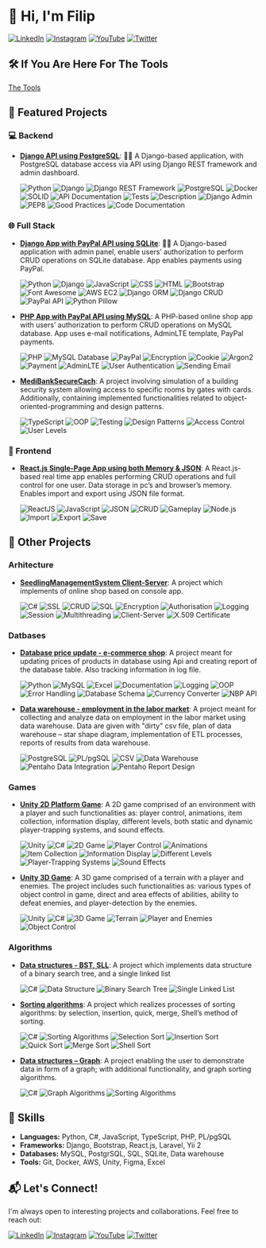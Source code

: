 # 👋 Hi, I'm Filip

[![LinkedIn](https://img.shields.io/badge/LinkedIn-333333?logo=linkedin&logoColor=32CD32&style=flat-square)](https://www.linkedin.com/in/filip-wroblewski-225480202/)
[![Instagram](https://img.shields.io/badge/Instagram-333333?logo=instagram&logoColor=32CD32&style=flat-square)](https://instagram.com/wrobl_ewski)
[![YouTube](https://img.shields.io/badge/YouTube-333333?logo=youtube&logoColor=32CD32&style=flat-square)](https://www.youtube.com/channel/UC8y0uJpmXE1rLrn6gYq8cyQ)
[![Twitter](https://img.shields.io/badge/Twitter-333333?logo=x&logoColor=32CD32&style=flat-square)](https://x.com/wrobl_ewski)

## 🛠 If You Are Here For The Tools

[The Tools](https://filipwroblewski.github.io/)

## 🚀 Featured Projects

### 💻 Backend

- [**Django API using PostgreSQL**](https://github.com/filipwroblewski/django-hydroponics-management): 🌱💧 A Django-based application, with PostgreSQL database access via API using Django REST framework and admin dashboard.

  ![Python](https://img.shields.io/badge/Python-333333?logo=python&logoColor=32CD32&style=flat-square)
  ![Django](https://img.shields.io/badge/Django-333333?logo=django&logoColor=32CD32&style=flat-square)
  ![Django REST Framework](https://img.shields.io/badge/Django%20REST%20Framework-333333?logo=django&logoColor=32CD32&style=flat-square)
  ![PostgreSQL](https://img.shields.io/badge/PostgreSQL-333333?logo=postgresql&logoColor=32CD32&style=flat-square)
  ![Docker](https://img.shields.io/badge/Docker-333333?logo=docker&logoColor=32CD32&style=flat-square)
  ![SOLID](https://img.shields.io/badge/SOLID-333333?logoColor=32CD32&style=flat-square)
  ![API Documentation](https://img.shields.io/badge/API%20Documentation-333333?logo=swagger&logoColor=32CD32&style=flat-square)
  ![Tests](https://img.shields.io/badge/Tests-333333?logo=django&logoColor=32CD32&style=flat-square)
  ![Description](https://img.shields.io/badge/Description-333333?logo=markdown&logoColor=32CD32&style=flat-square)
  ![Django Admin](https://img.shields.io/badge/Django%20Admin-333333?logo=django&logoColor=32CD32&style=flat-square)
  ![PEP8](https://img.shields.io/badge/PEP8-333333?logo=python&logoColor=32CD32&style=flat-square)
  ![Good Practices](https://img.shields.io/badge/Good%20Practices-333333?logo=check&logoColor=32CD32&style=flat-square)
  ![Code Documentation](https://img.shields.io/badge/Code%20Documentation-333333?logo=sphinx&logoColor=32CD32&style=flat-square)

### 🌐 Full Stack

- [**Django App with PayPal API using SQLite**](https://github.com/filipwroblewski/WorkoutApp): 👨‍🎓 A Django-based application with admin panel, enable users’ authorization to perform CRUD operations on SQLite database. App enables payments using PayPal.

  ![Python](https://img.shields.io/badge/Python-333333?logo=python&logoColor=32CD32&style=flat-square)
  ![Django](https://img.shields.io/badge/Django-333333?logo=django&logoColor=32CD32&style=flat-square)
  ![JavaScript](https://img.shields.io/badge/JavaScript-333333?logo=javascript&logoColor=32CD32&style=flat-square)
  ![CSS](https://img.shields.io/badge/CSS-333333?logo=css3&logoColor=32CD32&style=flat-square)
  ![HTML](https://img.shields.io/badge/HTML-333333?logo=html5&logoColor=32CD32&style=flat-square)
  ![Bootstrap](https://img.shields.io/badge/Bootstrap-333333?logo=bootstrap&logoColor=32CD32&style=flat-square)
  ![Font Awesome](https://img.shields.io/badge/Font%20Awesome-333333?logo=font-awesome&logoColor=32CD32&style=flat-square)
  ![AWS EC2](https://img.shields.io/badge/AWS%20EC2-333333?logo=amazon&logoColor=32CD32&style=flat-square)
  ![Django ORM](https://img.shields.io/badge/Django%20ORM-333333?logo=django&logoColor=32CD32&style=flat-square)
  ![Django CRUD](https://img.shields.io/badge/Django%20CRUD-333333?logo=django&logoColor=32CD32&style=flat-square)
  ![PayPal API](https://img.shields.io/badge/PayPal%20API-333333?logo=paypal&logoColor=32CD32&style=flat-square)
  ![Python Pillow](https://img.shields.io/badge/Python%20Pillow-333333?logo=python&logoColor=32CD32&style=flat-square)

- [**PHP App with PayPal API using MySQL**](https://github.com/filipwroblewski/oto_sadzonki): A PHP-based online shop app with users’ authorization to perform CRUD operations on MySQL database. App uses e-mail notifications, AdminLTE template, PayPal payments. 

  ![PHP](https://img.shields.io/badge/PHP-333333?logo=php&logoColor=32CD32&style=flat-square)
  ![MySQL Database](https://img.shields.io/badge/MySQL%20Database-333333?logo=mysql&logoColor=32CD32&style=flat-square)
  ![PayPal](https://img.shields.io/badge/PayPal-333333?logo=paypal&logoColor=32CD32&style=flat-square)
  ![Encryption](https://img.shields.io/badge/Encryption-333333?logo=lock&logoColor=32CD32&style=flat-square)
  ![Cookie](https://img.shields.io/badge/Cookie-333333?logo=cookie&logoColor=32CD32&style=flat-square)
  ![Argon2](https://img.shields.io/badge/Argon2-333333?logo=password&logoColor=32CD32&style=flat-square)
  ![Payment](https://img.shields.io/badge/Payment-333333?logo=paypal&logoColor=32CD32&style=flat-square)
  ![AdminLTE](https://img.shields.io/badge/AdminLTE-333333?logo=bootstrap&logoColor=32CD32&style=flat-square)
  ![User Authentication](https://img.shields.io/badge/User%20Authentication-333333?logo=security&logoColor=32CD32&style=flat-square)
  ![Sending Email](https://img.shields.io/badge/Sending%20Email-333333?logo=gmail&logoColor=32CD32&style=flat-square)

- [**MediBankSecureCach**](https://github.com/filipwroblewski/MediBankSecureCash): A project involving simulation of a building security system allowing access to specific rooms by gates with cards. Additionally,
containing implemented functionalities related to object-oriented-programming and design patterns.

  ![TypeScript](https://img.shields.io/badge/TypeScript-333333?logo=typescript&logoColor=32CD32&style=flat-square)
  ![OOP](https://img.shields.io/badge/OOP-333333?logo=object-oriented&logoColor=32CD32&style=flat-square)
  ![Testing](https://img.shields.io/badge/Testing-333333?logo=pytest&logoColor=32CD32&style=flat-square)
  ![Design Patterns](https://img.shields.io/badge/Design%20Patterns-333333?logo=pattern&logoColor=32CD32&style=flat-square)
  ![Access Control](https://img.shields.io/badge/Access%20Control-333333?logo=security&logoColor=32CD32&style=flat-square)
  ![User Levels](https://img.shields.io/badge/User%20Levels-333333?logo=user&logoColor=32CD32&style=flat-square)

### 🎨 Frontend

- [**React.js Single-Page App using both Memory & JSON**](https://github.com/filipwroblewski/SayMeQuizzApp): A React.js-based real time app enables performing CRUD operations and full control for one user. Data storage in pc’s and browser’s memory. Enables import and export using JSON file format.

  ![ReactJS](https://img.shields.io/badge/ReactJS-333333?logo=react&logoColor=32CD32&style=flat-square)
  ![JavaScript](https://img.shields.io/badge/JavaScript-333333?logo=javascript&logoColor=32CD32&style=flat-square)
  ![JSON](https://img.shields.io/badge/JSON-333333?logo=json&logoColor=32CD32&style=flat-square)
  ![CRUD](https://img.shields.io/badge/CRUD-333333?logo=database&logoColor=32CD32&style=flat-square)
  ![Gameplay](https://img.shields.io/badge/Gameplay-333333?logo=playstation&logoColor=32CD32&style=flat-square)
  ![Node.js](https://img.shields.io/badge/Node.js-333333?logo=node.js&logoColor=32CD32&style=flat-square)
  ![Import](https://img.shields.io/badge/Import-333333?logo=import&logoColor=32CD32&style=flat-square)
  ![Export](https://img.shields.io/badge/Export-333333?logo=export&logoColor=32CD32&style=flat-square)
  ![Save](https://img.shields.io/badge/Save-333333?logo=save&logoColor=32CD32&style=flat-square)

## 🌟 Other Projects

### Arhitecture

- [**SeedlingManagementSystem Client-Server**](https://github.com/filipwroblewski/SeedlingManagementSystem_Client-Server): A project which implements of online shop based on console app.

  ![C#](https://img.shields.io/badge/C%23-333333?logo=csharp&logoColor=32CD32&style=flat-square)
  ![SSL](https://img.shields.io/badge/SSL-333333?logo=lock&logoColor=32CD32&style=flat-square)
  ![CRUD](https://img.shields.io/badge/CRUD-333333?logo=database&logoColor=32CD32&style=flat-square)
  ![SQL](https://img.shields.io/badge/SQL-333333?logo=database&logoColor=32CD32&style=flat-square)
  ![Encryption](https://img.shields.io/badge/Encryption-333333?logo=lock&logoColor=32CD32&style=flat-square)
  ![Authorisation](https://img.shields.io/badge/Authorisation-333333?logo=user&logoColor=32CD32&style=flat-square)
  ![Logging](https://img.shields.io/badge/Logging-333333?logo=log&logoColor=32CD32&style=flat-square)
  ![Session](https://img.shields.io/badge/Session-333333?logo=calendar&logoColor=32CD32&style=flat-square)
  ![Multithreading](https://img.shields.io/badge/Multithreading-333333?logo=thread&logoColor=32CD32&style=flat-square)
  ![Client-Server](https://img.shields.io/badge/Client%2DServer-333333?logo=network&logoColor=32CD32&style=flat-square)
  ![X.509 Certificate](https://img.shields.io/badge/X.509%20Certificate-333333?logo=cert&logoColor=32CD32&style=flat-square)



### Datbases

- [**Database price update - e-commerce shop**](https://github.com/filipwroblewski/database-price-update---e-commerce-shop): A project meant for updating prices of products in database using Api and creating report of the database table. Also tracking  information in log file.

  ![Python](https://img.shields.io/badge/Python-333333?logo=python&logoColor=32CD32&style=flat-square)
  ![MySQL](https://img.shields.io/badge/MySQL-333333?logo=mysql&logoColor=32CD32&style=flat-square)
  ![Excel](https://img.shields.io/badge/Excel-333333?logo=python&logoColor=32CD32&style=flat-square)
  ![Documentation](https://img.shields.io/badge/Documentation-333333?logo=book&logoColor=32CD32&style=flat-square)
  ![Logging](https://img.shields.io/badge/Logging-333333?logo=python&logoColor=32CD32&style=flat-square)
  ![OOP](https://img.shields.io/badge/OOP-333333?logo=object-python&logoColor=32CD32&style=flat-square)
  ![Error Handling](https://img.shields.io/badge/Error%20Handling-333333?logo=error&logoColor=32CD32&style=flat-square)
  ![Database Schema](https://img.shields.io/badge/Database%20Schema-333333?logo=mysql&logoColor=32CD32&style=flat-square)
  ![Currency Converter](https://img.shields.io/badge/Currency%20Converter-333333?logo=currency&logoColor=32CD32&style=flat-square)
  ![NBP API](https://img.shields.io/badge/NBP%20API-333333?logo=api&logoColor=32CD32&style=flat-square)


- [**Data warehouse - employment in the labor market**](https://github.com/filipwroblewski/data-warehouse-project-1): A project meant for collecting and analyze data on employment in the labor market using data warehouse. Data are given with "dirty" csv file, plan of data warehouse – star shape diagram, implementation of ETL processes, reports of results from data warehouse.

  ![PostgreSQL](https://img.shields.io/badge/PostgreSQL-333333?logo=postgresql&logoColor=32CD32&style=flat-square)
  ![PL/pgSQL](https://img.shields.io/badge/PL%2FpgSQL-333333?logo=postgresql&logoColor=32CD32&style=flat-square)
  ![CSV](https://img.shields.io/badge/CSV-333333?logo=csv&logoColor=32CD32&style=flat-square)
  ![Data Warehouse](https://img.shields.io/badge/Data%20Warehouse-333333?logo=warehouse&logoColor=32CD32&style=flat-square)
  ![Pentaho Data Integration](https://img.shields.io/badge/Pentaho%20Data%20Integration-333333?logo=pentaho&logoColor=32CD32&style=flat-square)
  ![Pentaho Report Design](https://img.shields.io/badge/Pentaho%20Report%20Design-333333?logo=pentaho&logoColor=32CD32&style=flat-square)


### Games

- [**Unity 2D Platform Game**](https://youtu.be/v04eeXcSThM): A 2D game comprised of an environment with a player and such functionalities as: player control, animations, item collection, information display, different levels, both static and dynamic player-trapping systems, and sound effects.

  ![Unity](https://img.shields.io/badge/Unity-333333?logo=unity&logoColor=32CD32&style=flat-square)
  ![C#](https://img.shields.io/badge/C%23-333333?logo=csharp&logoColor=32CD32&style=flat-square)
  ![2D Game](https://img.shields.io/badge/2D%20Game-333333?logo=gamepad&logoColor=32CD32&style=flat-square)
  ![Player Control](https://img.shields.io/badge/Player%20Control-333333?logo=joystick&logoColor=32CD32&style=flat-square)
  ![Animations](https://img.shields.io/badge/Animations-333333?logo=animation&logoColor=32CD32&style=flat-square)
  ![Item Collection](https://img.shields.io/badge/Item%20Collection-333333?logo=treasure-map&logoColor=32CD32&style=flat-square)
  ![Information Display](https://img.shields.io/badge/Information%20Display-333333?logo=display&logoColor=32CD32&style=flat-square)
  ![Different Levels](https://img.shields.io/badge/Different%20Levels-333333?logo=level-up&logoColor=32CD32&style=flat-square)
  ![Player-Trapping Systems](https://img.shields.io/badge/Player%2DTrapping%20Systems-333333?logo=trap&logoColor=32CD32&style=flat-square)
  ![Sound Effects](https://img.shields.io/badge/Sound%20Effects-333333?logo=sound&logoColor=32CD32&style=flat-square)

- [**Unity 3D Game**](https://youtu.be/CZXDpp8wKlo): A 3D game comprised of a terrain with a player and enemies. The project includes such functionalities as: various types of object control in game, direct and area effects of abilities, ability to defeat enemies, and player-detection by the enemies.

  ![Unity](https://img.shields.io/badge/Unity-333333?logo=unity&logoColor=32CD32&style=flat-square)
  ![C#](https://img.shields.io/badge/C%23-333333?logo=csharp&logoColor=32CD32&style=flat-square)
  ![3D Game](https://img.shields.io/badge/3D%20Game-333333?logo=gamepad&logoColor=32CD32&style=flat-square)
  ![Terrain](https://img.shields.io/badge/Terrain-333333?logo=terrain&logoColor=32CD32&style=flat-square)
  ![Player and Enemies](https://img.shields.io/badge/Player%20and%20Enemies-333333?logo=character&logoColor=32CD32&style=flat-square)
  ![Object Control](https://img.shields.io/badge/Object%20Control-333333?logo=joystick&logoColor=32CD32&style=flat-square)


### Algorithms

- [**Data structures - BST, SLL**](https://github.com/filipwroblewski/wsb/blob/main/algorithms/bst%20and%20sll.cs): A project which implements data structure of a binary search tree, and a single linked list

  ![C#](https://img.shields.io/badge/C%23-333333?logo=csharp&logoColor=32CD32&style=flat-square)
  ![Data Structure](https://img.shields.io/badge/Data%20Structure-333333?logo=data&logoColor=32CD32&style=flat-square)
  ![Binary Search Tree](https://img.shields.io/badge/Binary%20Search%20Tree-333333?logo=tree&logoColor=32CD32&style=flat-square)
  ![Single Linked List](https://img.shields.io/badge/Single%20Linked%20List-333333?logo=link&logoColor=32CD32&style=flat-square)

- [**Sorting algorithms**](https://github.com/filipwroblewski/wsb/blob/main/algorithms/sorting%20algorithms.cs): A project which realizes processes of sorting algorithms: by selection, insertion, quick, merge, Shell’s method of sorting.

  ![C#](https://img.shields.io/badge/C%23-333333?logo=csharp&logoColor=32CD32&style=flat-square)
  ![Sorting Algorithms](https://img.shields.io/badge/Sorting%20Algorithms-333333?logo=sort&logoColor=32CD32&style=flat-square)
  ![Selection Sort](https://img.shields.io/badge/Selection%20Sort-333333?logo=sort&logoColor=32CD32&style=flat-square)
  ![Insertion Sort](https://img.shields.io/badge/Insertion%20Sort-333333?logo=sort&logoColor=32CD32&style=flat-square)
  ![Quick Sort](https://img.shields.io/badge/Quick%20Sort-333333?logo=sort&logoColor=32CD32&style=flat-square)
  ![Merge Sort](https://img.shields.io/badge/Merge%20Sort-333333?logo=sort&logoColor=32CD32&style=flat-square)
  ![Shell Sort](https://img.shields.io/badge/Shell%20Sort-333333?logo=sort&logoColor=32CD32&style=flat-square)

- [**Data structures – Graph**](https://github.com/filipwroblewski/wsb/blob/main/algorithms/Graphs.cs): A project enabling the user to demonstrate data in form of a graph; with additional functionality, and graph sorting algorithms.

  ![C#](https://img.shields.io/badge/C%23-333333?logo=csharp&logoColor=32CD32&style=flat-square)
  ![Graph Algorithms](https://img.shields.io/badge/Graph%20Algorithms-333333?logo=algorithm&logoColor=32CD32&style=flat-square)
  ![Sorting Algorithms](https://img.shields.io/badge/Sorting%20Algorithms-333333?logo=sort&logoColor=32CD32&style=flat-square)

## 🧩 Skills

- **Languages:** Python, C#, JavaScript, TypeScript, PHP, PL/pgSQL
- **Frameworks:** Django, Bootstrap, React.js, Laravel, Yii 2
- **Databases:** MySQL, PostgrSQL, SQL, SQLite, Data warehouse
- **Tools:** Git, Docker, AWS, Unity, Figma, Excel

## 📬 Let's Connect!

I'm always open to interesting projects and collaborations. Feel free to reach out:

[![LinkedIn](https://img.shields.io/badge/LinkedIn-333333?logo=linkedin&logoColor=32CD32&style=flat-square)](https://www.linkedin.com/in/filip-wroblewski-225480202/)
[![Instagram](https://img.shields.io/badge/Instagram-333333?logo=instagram&logoColor=32CD32&style=flat-square)](https://instagram.com/wrobl_ewski)
[![YouTube](https://img.shields.io/badge/YouTube-333333?logo=youtube&logoColor=32CD32&style=flat-square)](https://www.youtube.com/channel/UC8y0uJpmXE1rLrn6gYq8cyQ)
[![Twitter](https://img.shields.io/badge/Twitter-333333?logo=x&logoColor=32CD32&style=flat-square)](https://x.com/wrobl_ewski)
